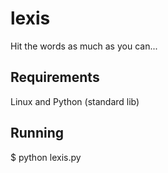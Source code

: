 lexis
=====

Hit the words as much as you can...


Requirements
------------

Linux and Python (standard lib)


Running
-------

$ python lexis.py
